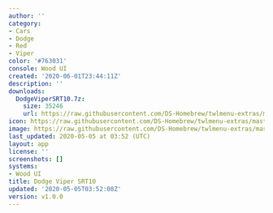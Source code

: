 ```yaml
---
author: ''
category:
- Cars
- Dodge
- Red
- Viper
color: '#763031'
console: Wood UI
created: '2020-06-01T23:44:11Z'
description: ''
downloads:
  DodgeViperSRT10.7z:
    size: 35246
    url: https://raw.githubusercontent.com/DS-Homebrew/twlmenu-extras/master/_nds/TWiLightMenu/akmenu/themes/DodgeViperSRT10.7z
icon: https://raw.githubusercontent.com/DS-Homebrew/twlmenu-extras/master/_nds/TWiLightMenu/akmenu/themes/meta/DodgeViperSRT10/icon.png
image: https://raw.githubusercontent.com/DS-Homebrew/twlmenu-extras/master/_nds/TWiLightMenu/akmenu/themes/meta/DodgeViperSRT10/icon.png
last_updated: 2020-05-05 at 03:52 (UTC)
layout: app
license: ''
screenshots: []
systems:
- Wood UI
title: Dodge Viper SRT10
updated: '2020-05-05T03:52:08Z'
version: v1.0.0
---
```

